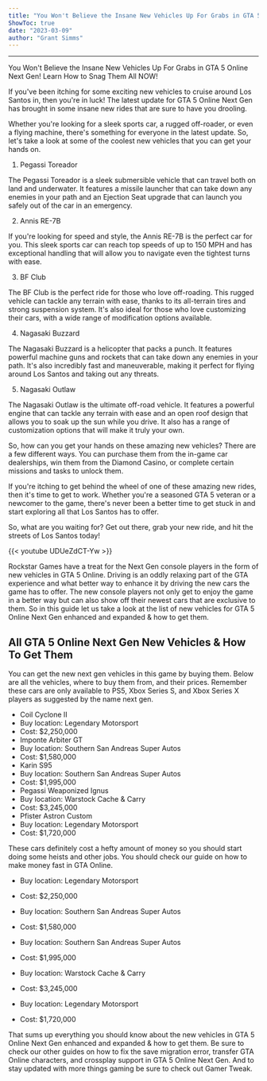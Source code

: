 ```yaml
---
title: "You Won't Believe the Insane New Vehicles Up For Grabs in GTA 5 Online Next Gen! Learn How to Snag Them All NOW!"
ShowToc: true 
date: "2023-03-09"
author: "Grant Simms"
---
```

*****
You Won't Believe the Insane New Vehicles Up For Grabs in GTA 5 Online Next Gen! Learn How to Snag Them All NOW!

If you've been itching for some exciting new vehicles to cruise around Los Santos in, then you're in luck! The latest update for GTA 5 Online Next Gen has brought in some insane new rides that are sure to have you drooling.

Whether you're looking for a sleek sports car, a rugged off-roader, or even a flying machine, there's something for everyone in the latest update. So, let's take a look at some of the coolest new vehicles that you can get your hands on.

1. Pegassi Toreador

The Pegassi Toreador is a sleek submersible vehicle that can travel both on land and underwater. It features a missile launcher that can take down any enemies in your path and an Ejection Seat upgrade that can launch you safely out of the car in an emergency.

2. Annis RE-7B

If you're looking for speed and style, the Annis RE-7B is the perfect car for you. This sleek sports car can reach top speeds of up to 150 MPH and has exceptional handling that will allow you to navigate even the tightest turns with ease.

3. BF Club

The BF Club is the perfect ride for those who love off-roading. This rugged vehicle can tackle any terrain with ease, thanks to its all-terrain tires and strong suspension system. It's also ideal for those who love customizing their cars, with a wide range of modification options available.

4. Nagasaki Buzzard

The Nagasaki Buzzard is a helicopter that packs a punch. It features powerful machine guns and rockets that can take down any enemies in your path. It's also incredibly fast and maneuverable, making it perfect for flying around Los Santos and taking out any threats.

5. Nagasaki Outlaw

The Nagasaki Outlaw is the ultimate off-road vehicle. It features a powerful engine that can tackle any terrain with ease and an open roof design that allows you to soak up the sun while you drive. It also has a range of customization options that will make it truly your own.

So, how can you get your hands on these amazing new vehicles? There are a few different ways. You can purchase them from the in-game car dealerships, win them from the Diamond Casino, or complete certain missions and tasks to unlock them.

If you're itching to get behind the wheel of one of these amazing new rides, then it's time to get to work. Whether you're a seasoned GTA 5 veteran or a newcomer to the game, there's never been a better time to get stuck in and start exploring all that Los Santos has to offer.

So, what are you waiting for? Get out there, grab your new ride, and hit the streets of Los Santos today!

{{< youtube UDUeZdCT-Yw >}} 



Rockstar Games have a treat for the Next Gen console players in the form of new vehicles in GTA 5 Online. Driving is an oddly relaxing part of the GTA experience and what better way to enhance it by driving the new cars the game has to offer. The new console players not only get to enjoy the game in a better way but can also show off their newest cars that are exclusive to them. So in this guide let us take a look at the list of new vehicles for GTA 5 Online Next Gen enhanced and expanded & how to get them.
 
## All GTA 5 Online Next Gen New Vehicles & How To Get Them
 

 
You can get the new next gen vehicles in this game by buying them. Below are all the vehicles, where to buy them from, and their prices. Remember these cars are only available to PS5, Xbox Series S, and Xbox Series X players as suggested by the name next gen.
 
- Coil Cyclone II
 - Buy location: Legendary Motorsport
 - Cost: $2,250,000
 - Imponte Arbiter GT
 - Buy location: Southern San Andreas Super Autos
 - Cost: $1,580,000
 - Karin S95
 - Buy location: Southern San Andreas Super Autos
 - Cost: $1,995,000
 - Pegassi Weaponized Ignus
 - Buy location: Warstock Cache & Carry
 - Cost: $3,245,000
 - Pfister Astron Custom
 - Buy location: Legendary Motorsport
 - Cost: $1,720,000

 
These cars definitely cost a hefty amount of money so you should start doing some heists and other jobs. You should check our guide on how to make money fast in GTA Online.
 
- Buy location: Legendary Motorsport
 - Cost: $2,250,000

 
- Buy location: Southern San Andreas Super Autos
 - Cost: $1,580,000

 
- Buy location: Southern San Andreas Super Autos
 - Cost: $1,995,000

 
- Buy location: Warstock Cache & Carry
 - Cost: $3,245,000

 
- Buy location: Legendary Motorsport
 - Cost: $1,720,000

 
That sums up everything you should know about the new vehicles in GTA 5 Online Next Gen enhanced and expanded & how to get them. Be sure to check our other guides on how to fix the save migration error, transfer GTA Online characters, and crossplay support in GTA 5 Online Next Gen. And to stay updated with more things gaming be sure to check out Gamer Tweak.



